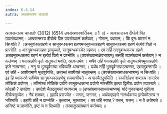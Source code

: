 ```yaml
---
index: 6.4.14
sutra: अत्वसन्तस्य चाधातोः

---
```

 अत्वसन्तस्य चाधातोः (3012) (6514 उपसंख्यानवार्तिकम् ॥ 1 ॥) - अत्वसन्तस्य दीर्घत्वे पित उपसंख्यानम् - अत्वसन्तस्य दीर्घत्वे पित उपसंख्यानं कर्तव्यम् । गोमान्, यवमान् । किं पुनः कारणं न सिध्यति ? ।अननुबंधकग्रहणे न सानुबन्धकस्य ग्रहणमननुबन्धकग्रहणे सानुबन्धकस्य ग्रहणं नेत्येवं पितो न प्राप्नोति ॥ अननुबन्धकग्रहण इत्युच्यते, सानुबन्धकस्येदं ग्रहणम् । एवं तर्हि तदनुबन्धकस्य ग्रहणे अतदनुबन्धकस्य ग्रहणं न इत्येवं पितो न प्राप्नोति ॥ (उपसंख्यानाक्षेपभाष्यम्) तत्तर्हि उपसंख्यानं कर्तव्यम् ? न कर्तव्यम् । पकारलोपे कृते नातुबन्तं भवति, अत्वन्तमेव । यथैव तर्हि पकारलोपे कृते नातुबन्तमेवमुकारलोपे कृते नात्वन्तम् । ननु च भूतपूर्वगत्या भविष्यति अत्वन्तम् । यथैव तर्हि भूतपूर्वगत्याऽत्वन्तम्, एवमतुबन्तमपि । एवं तर्हि - आश्रीयमाणे भूतपूर्वगतिः, अत्वन्तं चाश्रीयते नातुबन्तम् ॥ (उपसंख्यानसाधकभाष्यम्) न सिध्यति । इह हि व्याकरणे सर्वेष्वेव सानुबन्धकग्रहणेषु रूपमाश्रीयते - अत्रास्यैतद्रूपमिति । रूपनिर्ग्रहणं शब्दस्य नान्तरेण लौकिकं प्रयोगम् । तस्मिंश्च लौकिके प्रयोगे सानुबन्धकानां प्रयोगो नास्तीति कृत्वा द्वितीयः प्रयोग उपास्यते । कोऽसौ ? उपदेशः । उपदेशे चैतदतुबन्तं नात्वन्तम् ॥ (उपसंख्यानसाधकभाष्यम्) यदि पुनरच्छब्दं गृहीत्वा दीर्घत्वमुच्येत । नैवं शक्यम् । इहापि प्रसज्येत - जगत्, जनगत् । अर्थवद्ग्रहणे नानर्थकस्य इत्येवमेतस्य न भविष्यति । इहापि तर्हि न प्राप्नोति - कृतवान्, भुक्तवान् । क्व तर्हि स्यात् ? पचन्, यजन् । न वै अत्रेष्यते ॥ अनिष्टं च प्राप्नोति, इष्टं च न सिध्यति । तस्मादुपसंख्यानं कर्तव्यम् ॥ 
